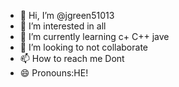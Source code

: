 - 👋 Hi, I’m @jgreen51013
- 👀 I’m interested in all
- 🌱 I’m currently learning c+ C++ jave
- 💞️ I’m looking to not collaborate 
- 📫 How to reach me Dont
- 😄 Pronouns:HE!
